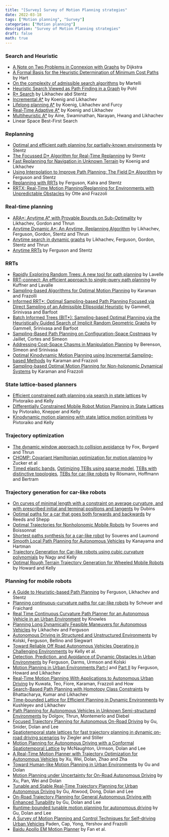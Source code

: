 ```yaml
---
title: "[Survey] Survey of Motion Planning strategies"
date: 2022-03-18
tags: ["Motion planning", "Survey"]
categories: ["Motion planning"]
description: "Survey of Motion Planning strategies"
draft: false
math: true
---
```


### Search and Heuristic
* [A Note on Two Problems in Connexion with Graphs](https://link.springer.com/content/pdf/10.1007/BF01386390.pdf) by Dijkstra
* [A Formal Basis for the Heuristic Determination of Minimum Cost Paths](http://ai.stanford.edu/~nilsson/OnlinePubs-Nils/PublishedPapers/astar.pdf) by Hart
* [On the complexity of admissible search algorithms](https://www.sciencedirect.com/science/article/pii/0004370277900029) by Martelli
* [Heuristic Search Viewed as Path Finding in a Graph](http://citeseerx.ist.psu.edu/viewdoc/download?doi=10.1.1.455.5084&rep=rep1&type=pdf) by Pohl
* [R* Search](https://repository.upenn.edu/cgi/viewcontent.cgi?article=1030&context=grasp_papers) by Likhachev abd Stentz
* [Incremental A*](http://idm-lab.org/bib/abstracts/papers/nips2001.pdf) by Koenig and Likhachev
* [Lifelong planning A*](https://ac.els-cdn.com/S000437020300225X/1-s2.0-S000437020300225X-main.pdf?_tid=a81278f0-4939-425a-81da-8c74ec4fae58&acdnat=1547361093_aacbca6387e97c9fa7a55a71124d341d) by Koenig, Likhachev and Furcy
* [Real-Time Adaptive A*](http://www.aaai.org/Papers/Workshops/2006/WS-06-11/WS06-11-010.pdf) by Koenig and Likhachev
* [Multiheuristic A*](https://journals.sagepub.com/doi/pdf/10.1177/0278364915594029) by Aine, Swaminathan, Narayan, Hwang and Likhachev
* Linear Space Best-First Search

### Replanning
* [Optimal and efficient path planning for partially-known environments](https://ieeexplore.ieee.org/document/351061) by Stentz
* [The Focussed D* Algorithm for Real-Time Replanning](https://www.ri.cmu.edu/pub_files/pub1/stentz_anthony__tony__1995_1/stentz_anthony__tony__1995_1.pdf) by Stentz
* [Fast Replanning for Navigation in Unknown Terrain](https://www.cs.cmu.edu/~maxim/files/dlite_tro05.pdf) by Koenig and Likhachev
* [Using Interpolation to Improve Path Planning: The Field D* Algorithm](https://onlinelibrary.wiley.com/doi/pdf/10.1002/rob.20109) by Ferguson and Stentz
* [Replanning with RRTs](https://ieeexplore.ieee.org/stamp/stamp.jsp?arnumber=1641879) by Ferguson, Kalra and Stentz
* [RRTX: Real-Time Motion Planning/Replanning for Environments with Unpredictable Obstacles](https://pdfs.semanticscholar.org/3d8e/67e4ec96397bdb1fd54d4b3b1e48b98ae771.pdf) by Otte and Frazzoli

### Real-time planning
* [ARA*: Anytime A* with Provable Bounds on Sub-Optimality](https://papers.nips.cc/paper/2382-ara-anytime-a-with-provable-bounds-on-sub-optimality.pdf) by Likhachev, Gordon and Thrun
* [Anytime Dynamic A*: An Anytime, Replanning Algorithm](http://www.cs.cmu.edu/~ggordon/likhachev-etal.anytime-dstar.pdf) by Likhachev, Ferguson, Gordon, Stentz and Thrun
* [Anytime search in dynamic graphs](https://ac.els-cdn.com/S000437020800060X/1-s2.0-S000437020800060X-main.pdf?_tid=bfb5b8bb-81c1-4066-8a94-38f19cedcf98&acdnat=1547359019_08f2d224e1e402dcd391e524bed6eb62) by Likhachev, Ferguson, Gordon, Stentz and Thrun
* [Anytime RRTs](https://www.ri.cmu.edu/pub_files/pub4/ferguson_david_2006_4/ferguson_david_2006_4.pdf) by Ferguson and Stentz

### RRTs
* [Rapidly Exploring Random Trees: A new tool for path planning](http://msl.cs.illinois.edu/~lavalle/papers/Lav98c.pdf) by Lavelle
* [RRT-connect: An efficient approach to single-query path planning](https://ieeexplore.ieee.org/document/844730) by Kuffner and Lavalle
* [Sampling-based Algorithms for Optimal Motion Planning](https://arxiv.org/pdf/1105.1186.pdf) by Karaman and Frazolli
* [Informed RRT*: Optimal Sampling-based Path Planning Focused via Direct Sampling of an Admissible Ellipsoidal Heuristic](https://arxiv.org/pdf/1404.2334.pdf) by Gammell, Srinivasa and Barfoot
* [Batch Informed Trees (BIT*): Sampling-based Optimal Planning via the Heuristically Guided Search of Implicit Random Geometric Graphs](https://arxiv.org/pdf/1405.5848.pdf) by Gammell, Srinivasa and Barfoot
* [Sampling-Based Path Planning on Configuration-Space Costmaps](https://ieeexplore.ieee.org/document/5477164) by Jaillet, Cortes and Simeon
* [Addressing Cost-Space Chasms in Manipulation Planning](https://ieeexplore.ieee.org/stamp/stamp.jsp?arnumber=5979797) by Berenson, Simeon and Srinivasa
* [Optimal Kinodynamic Motion Planning using Incremental Sampling-based Methods](https://ieeexplore.ieee.org/stamp/stamp.jsp?arnumber=5717430) by Karaman and Frazzoli
* [Sampling-based Optimal Motion Planning for Non-holonomic Dynamical Systems](https://ieeexplore.ieee.org/stamp/stamp.jsp?arnumber=6631297) by Karaman and Frazzoli

### State lattice-based planners
* [Efficient constrained path planning via search in state lattices](https://www.ri.cmu.edu/pub_files/2005/9/ISAIRAS05.pdf) by Pivtoraiko and Kelly
* [Differentially Constrained Mobile Robot Motion Planning in State Lattices](https://people.csail.mit.edu/rak/www/sites/default/files/pubs/PivKneKel09.pdf) by Pivtoraiko, Knepper and Kelly
* [Kinodynamic motion planning with state lattice motion primitives](https://ieeexplore.ieee.org/abstract/document/6094900) by Pivtoraiko and Kelly

### Trajectory optimization
* [The dynamic window approach to collision avoidance](https://ieeexplore.ieee.org/document/580977) by Fox, Burgard and Thrun
* [CHOMP: Covariant Hamiltonian optimization for motion planning](https://journals.sagepub.com/doi/pdf/10.1177/0278364913488805) by Zucker et al
* [Timed elastic bands](https://ieeexplore.ieee.org/document/6309484), [Optimizing TEBs using sparse model](https://ieeexplore.ieee.org/stamp/stamp.jsp?arnumber=6698833), [TEBs with distinctive topologies](https://www.sciencedirect.com/science/article/pii/S0921889016300495), [TEBs for car-like robots](http://www.rst.e-technik.tu-dortmund.de/lehrstuhl/mitarbeiter/roesmann/2017_Roesmann_IROS.PDF) by Rösmann, Hoffmann and Bertram

### Trajectory generation for car-like robots
* [On curves of minimal length with a constraint on average curvature, and with prescribed initial and terminal positions and tangents](https://www.jstor.org/stable/2372560?origin=crossref&seq=1#metadata_info_tab_contents) by Dubins
* [Optimal paths for a car that goes both forwards and backwards](http://citeseerx.ist.psu.edu/viewdoc/summary?doi=10.1.1.375.5860) by Reeds and Shepp
* [Optimal Trajectories for Nonholonomic Mobile Robots](https://homepages.laas.fr/jpl/promotion/chap3.pdf) by Soueres and  Boissonnat
* [Shortest paths synthesis for a car-like robot](https://ieeexplore.ieee.org/document/489204) by Soueres and Laumond
* [Smooth Local Path Planning for Autonomous Vehicles](https://ieeexplore.ieee.org/stamp/stamp.jsp?tp=&arnumber=100154) by Kanayama and Hartman
* [Trajectory Generation for Car-like robots using cubic curvature polynomials](http://citeseerx.ist.psu.edu/viewdoc/download?doi=10.1.1.637.356&rep=rep1&type=pdf) by Nagy and Kelly
* [Optimal Rough Terrain Trajectory Generation for Wheeled Mobile Robots](http://ri.cmu.edu/pub_files/pub4/howard_thomas_2007_1/howard_thomas_2007_1.pdf) by Howard and Kelly

### Planning for mobile robots
* [A Guide to Heuristic-based Path Planning](http://www.cs.cmu.edu/afs/cs.cmu.edu/Web/People/maxim/files/hsplanguide_icaps05ws.pdf) by Ferguson, Likhachev and Stentz
* [Planning continuous-curvature paths for car-like robots](https://ieeexplore.ieee.org/document/568985?arnumber=568985&tag=1) by Scheuer and Fraichard
* [Real Time Continuous Curvature Path Planner for an Autonomous Vehicle in an Urban Environment](https://cs.stanford.edu/people/davidknowles/knowles-surf06.pdf) by Knowles
* [Planning Long Dynamically Feasible Maneuvers for Autonomous Vehicles](https://journals.sagepub.com/doi/pdf/10.1177/0278364909340445) by Likhachev and Ferguson
* [Autonomous Driving in Structured and Unstructured Environments](https://www.research-collection.ethz.ch/bitstream/handle/20.500.11850/154341/eth-8091-01.pdf?sequence=1) by Kolski, Ferguson, Bellino and Siegwart
* [Toward Reliable Off Road Autonomous Vehicles Operating in Challenging Environments](https://journals.sagepub.com/doi/pdf/10.1177/0278364906065543) by Kelly et al.
* [Detection, Prediction, and Avoidance of Dynamic Obstacles in Urban
Environments](https://ieeexplore.ieee.org/stamp/stamp.jsp?arnumber=4621214) by Ferguson, Darms, Urmson and Kolski
* [Motion Planning in Urban Environments Part-I](http://www.cs.cmu.edu/~maxim/files/motplaninurbanenv_part1_iros08.pdf) and [Part II](https://www.cs.cmu.edu/~maxim/files/motplaninurbanenv_part2_iros08.pdf) by Ferguson, Howard and Likhachev
* [Real-Time Motion Planning With Applications to Autonomous Urban Driving](https://ieeexplore.ieee.org/stamp/stamp.jsp?arnumber=5175292) by Kuwata, Teo, Fiore, Karaman, Frazzoli and How
* [Search-Based Path Planning with Homotopy Class Constraints](https://www.cs.cmu.edu/~maxim/files/planwithhomotopyconstraints_aaai10.pdf) by Bhattacharya, Kumar and Likhachev
* [Time-bounded Lattice for Efficient Planning in Dynamic Environments](https://ieeexplore.ieee.org/stamp/stamp.jsp?arnumber=5152860) by Kushleyev and Likhachev
* [Path Planning for Autonomous Vehicles in Unknown Semi-structured Environments](https://journals.sagepub.com/doi/pdf/10.1177/0278364909359210) by Dolgov, Thrun, Montemerlo and Diebel
* [Focused Trajectory Planning for Autonomous On-Road Driving](https://ri.cmu.edu/pub_files/2013/6/IV2013-Tianyu.pdf) by Gu, Snider, Dolan and Lee
* [Spatiotemporal state lattices for fast trajectory planning in dynamic on-road driving scenarios](https://ieeexplore.ieee.org/document/5354448) by Ziegler and Stiller
* [Motion Planning for Autonomous Driving with a Conformal Spatiotemporal Lattice](http://citeseerx.ist.psu.edu/viewdoc/download?doi=10.1.1.225.4980&rep=rep1&type=pdf) by McNaughton, Urmson, Dolan and Lee
* [A Real-Time Motion Planner with Trajectory Optimization for Autonomous Vehicles](https://ieeexplore.ieee.org/stamp/stamp.jsp?arnumber=6225063) by Xu, Wei, Dolan, Zhao and Zha
* [Toward Human-like Motion Planning in Urban Environments](https://ri.cmu.edu/pub_files/2014/6/IV2014-Tianyu.pdf) by Gu and Dolan
* [Motion Planning under Uncertainty for On-Road Autonomous Driving](https://ieeexplore.ieee.org/stamp/stamp.jsp?arnumber=6907209) by Xu, Pan, Wei and Dolan
* [Tunable and Stable Real-Time Trajectory Planning for Urban Autonomous Driving](http://ri.cmu.edu/pub_files/2015/9/20150301-IROS-Tianyu.pdf) by Gu, Atwood, Dong, Dolan and Lee
* [On-Road Trajectory Planning for General Autonomous Driving with Enhanced Tunability](https://www.ri.cmu.edu/pub_files/2014/7/IAS-2014-Final.pdf) by Gu, Dolan and Lee
* [Runtime-bounded tunable motion planning for autonomous driving](https://ieeexplore.ieee.org/abstract/document/7535558) by Gu, Dolan and Lee
* [A Survey of Motion Planning and Control Techniques for Self-driving Urban Vehicles](https://arxiv.org/pdf/1604.07446.pdf) Paden, Cap, Yong, Yershov and Frazolli
* [Baidu Apollo EM Motion Planner](https://arxiv.org/abs/1807.08048) by Fan et al.